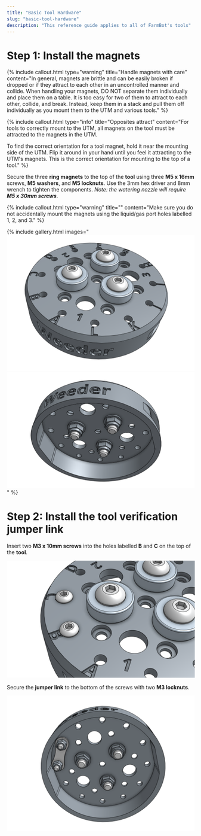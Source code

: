 ```yaml
---
title: "Basic Tool Hardware"
slug: "basic-tool-hardware"
description: "This reference guide applies to all of FarmBot's tools"
---
```



# Step 1: Install the magnets



{%
include callout.html
type="warning"
title="Handle magnets with care"
content="In general, magnets are brittle and can be easily broken if dropped or if they attract to each other in an uncontrolled manner and collide. When handling your magnets, DO NOT separate them individually and place them on a table. It is too easy for two of them to attract to each other, collide, and break. Instead, keep them in a stack and pull them off individually as you mount them to the UTM and various tools."
%}



{%
include callout.html
type="info"
title="Opposites attract"
content="For tools to correctly mount to the UTM, all magnets on the tool must be attracted to the magnets in the UTM.

To find the correct orientation for a tool magnet, hold it near the mounting side of the UTM. Flip it around in your hand until you feel it attracting to the UTM's magnets. This is the correct orientation for mounting to the top of a tool."
%}

Secure the three **ring magnets** to the top of the **tool** using three **M5 x 16mm** screws, **M5 washers**, and **M5 locknuts**. Use the 3mm hex driver and 8mm wrench to tighten the components. *Note: the watering nozzle will require **M5 x 30mm screws***.

{%
include callout.html
type="warning"
title=""
content="Make sure you do not accidentally mount the magnets using the liquid/gas port holes labelled 1, 2, and 3."
%}

{% include gallery.html images="
![Screen Shot 2017-10-04 at 6.10.38 PM.png](_images/Screen_Shot_2017-10-04_at_6.10.38_PM.png)
![Screen Shot 2017-10-04 at 6.11.49 PM.png](_images/Screen_Shot_2017-10-04_at_6.11.49_PM.png)
" %}

# Step 2: Install the tool verification jumper link

Insert two **M3 x 10mm screws** into the holes labelled **B** and **C** on the top of the **tool**.

![Screen Shot 2017-10-04 at 6.12.27 PM.png](_images/Screen_Shot_2017-10-04_at_6.12.27_PM.png)

Secure the **jumper link** to the bottom of the screws with two **M3 locknuts**.

![Screen Shot 2017-10-04 at 6.13.05 PM.png](_images/Screen_Shot_2017-10-04_at_6.13.05_PM.png)

